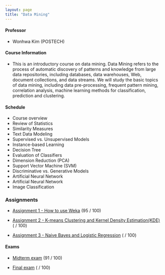 ```yaml
---
layout: page
title: "Data Mining"
---
```

#### Professor
- Wonhwa Kim (POSTECH)

#### Course Information

- This is an introductory course on data mining. Data Mining refers to the process of automatic discovery of patterns and knowledge from large data repositories, including databases, data warehouses, Web, document collections, and data streams. We will study the basic topics of data mining, including data pre-processing, frequent pattern mining, correlation analysis, machine learning methods for classification, prediction and clustering.


#### Schedule

- Course overview
- Review of Statistics
- Similarity Measures
- Text Data Modeling
- Supervised vs. Unsupervised Models
- Instance-based Learning
- Decision Tree
- Evaluation of Classifiers
- Dimension Reduction (PCA)
- Support Vector Machine (SVM)
- Discriminative vs. Generative Models
- Artificial Neural Network 
- Artificial Neural Network
- Image Classification

### Assignments
- [Assignment 1 - How to use Weka](/courses/data-mining/AIGS526_ASSN1_20222421.pdf) (95 / 100)

- [Assignment 2 - K-means Clustering and Kernel Density Estimation(KDE)](/courses/data-mining/AIGS526_ASSN2_20222421.pdf) ( / 100)

- [Assignment 3 - Naive Bayes and Logistic Regression](/courses/data-mining/AIGS526_ASSN3_20222421.pdf) ( / 100)

#### Exams
- [Midterm exam](/courses/data-mining/AIGS526_MID_20222421.pdf) (91 / 100)

- [Final exam](/courses/data-mining/AIGS526_FINAL_20222421.pdf) ( / 100)
